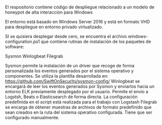 El respositorio contiene código de despliegue relacionado a un modelo de honeypot de alta interacción para Windows

El entorno está basado en Windows Server 2016 y está en formato VHD para despliegue en entorno privado virtualizado.

SI se quisiera desplegar desde cero, se encuentra el archivo windows-configuration.ps1 que contiene rutinas de instalación de los paquetes de software:

Sysmon
Winlogbeat
Filegrab

Sysmon permite la instalación de un driver que recoge de forma personalizada los eventos generados por el sistema operativo y componentes. Se utiliza la plantilla desarrollada en: https://github.com/SwiftOnSecurity/sysmon-config/ 
Winlogbeat se encargará de leer los eventos generados por Sysmon y enviarlos hacia un entorno ELK previamente desplegado por el usuario. Permite el envío a Logstsh, Beats o Elasticsearch de forma directa. La configuración predefinida en el script está realizada para el trabajo con Logstash
Filegrab se encarga de obtener muestras de archivos de formato predefinido que sean creados en la ruta del sistema operativo configurada. Tiene que ser configurado manualmente.
